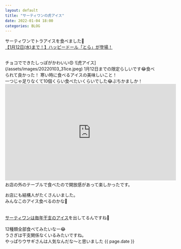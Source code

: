 ```yaml
---
layout: default
title: "サーティワンの虎アイス"
date: 2022-01-04 18:00
categories: BLOG
---  
```

サーティワンでトラアイスを食べました🐯  
[【1月12日(水)まで！】ハッピードール「とら」が登場！](https://www.31ice.co.jp/contents/topics/211228_03.html)  


<br>
チョコでできたしっぽがかわいい😍  
![虎アイス](/assets/images/20220103_31ice.jpeg)  
1月12日までの限定らしいです😂食べられて良かった！  
寒い時に食べるアイスの美味しいこと！  
<br>
一つじゃ足りなくて10個くらい食べたいくらいでした😂ぶちかましか！  
<br>
<iframe width="560" height="315" src="https://www.youtube.com/embed/ppkPTMX-OCA" title="YouTube video player" frameborder="0" allow="accelerometer; autoplay; clipboard-write; encrypted-media; gyroscope; picture-in-picture" allowfullscreen></iframe>  
<br>
お店の外のテーブルで食べたので開放感があって楽しかったです。  

お店にも結構人がたくさんいました。  
みんなこのアイス食べるのかな🤔  
<br><br>
[サーティワンは毎年干支のアイス](https://news.yahoo.co.jp/articles/105006989143dbe5d89492be257cba866c244c32)を出してるんですね🤔  
<br>
12種類全部食べてみたいなー😂
<br>
うさぎは干支関係なくいるみたいですね。  
やっぱりウサギさんは人気なんだな〜と思いました
{{ page.date }}